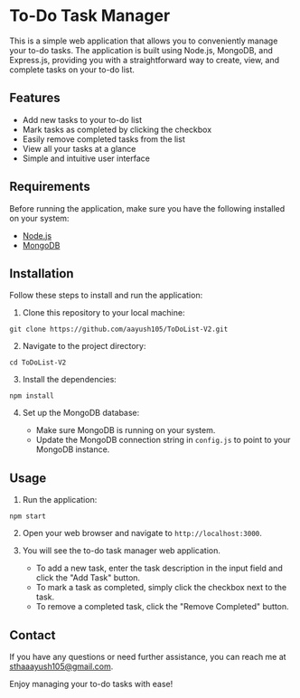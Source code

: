 # To-Do Task Manager

This is a simple web application that allows you to conveniently manage your to-do tasks. The application is built using Node.js, MongoDB, and Express.js, providing you with a straightforward way to create, view, and complete tasks on your to-do list.

## Features

- Add new tasks to your to-do list
- Mark tasks as completed by clicking the checkbox
- Easily remove completed tasks from the list
- View all your tasks at a glance
- Simple and intuitive user interface

## Requirements

Before running the application, make sure you have the following installed on your system:

- [Node.js](https://nodejs.org)
- [MongoDB](https://www.mongodb.com)

## Installation

Follow these steps to install and run the application:

1. Clone this repository to your local machine:

```
git clone https://github.com/aayush105/ToDoList-V2.git

```

2. Navigate to the project directory:

```
cd ToDoList-V2
```

3. Install the dependencies:

```
npm install
```

4. Set up the MongoDB database:

   - Make sure MongoDB is running on your system.
   - Update the MongoDB connection string in `config.js` to point to your MongoDB instance.

## Usage

1. Run the application:

```
npm start
```

2. Open your web browser and navigate to `http://localhost:3000`.

3. You will see the to-do task manager web application.
   - To add a new task, enter the task description in the input field and click the "Add Task" button.
   - To mark a task as completed, simply click the checkbox next to the task.
   - To remove a completed task, click the "Remove Completed" button.

## Contact

If you have any questions or need further assistance, you can reach me at sthaaayush105@gmail.com.

Enjoy managing your to-do tasks with ease!
